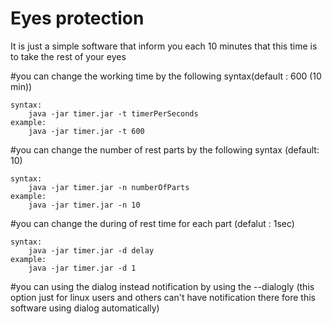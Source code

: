 # Eyes protection
It is just a simple software that inform you each 10 minutes that this time is to take the rest of your eyes

#you can change the working time by the following syntax(default : 600 (10 min))

	syntax:
		java -jar timer.jar -t timerPerSeconds
	example:
		java -jar timer.jar -t 600  

#you can change the number of rest parts by the following syntax (default: 10)

	syntax:
		java -jar timer.jar -n numberOfParts
	example:
		java -jar timer.jar -n 10

#you can change the during of rest time for each part (defalut : 1sec)

	syntax:
		java -jar timer.jar -d delay
	example:
		java -jar timer.jar -d 1
#you can using the dialog instead notification by using the --dialogly (this option just for linux users and others can't have notification there fore this software using dialog automatically)
